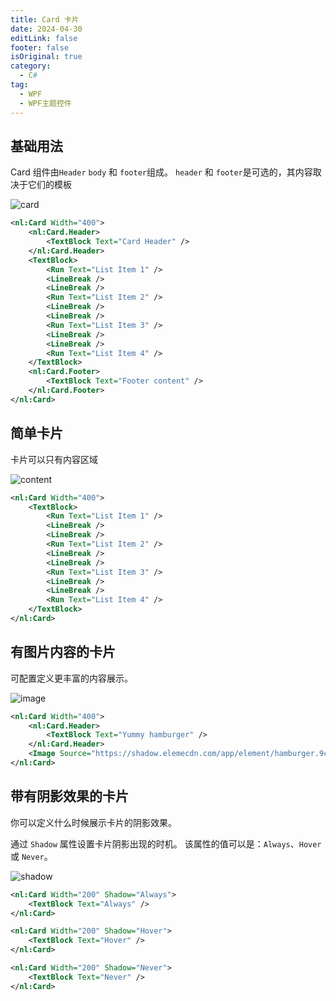 ```yaml
---
title: Card 卡片
date: 2024-04-30
editLink: false
footer: false
isOriginal: true
category:
  - C#
tag:
  - WPF
  - WPF主题控件
---
```


## 基础用法

Card 组件由`Header` `body` 和 `footer`组成。 `header` 和 `footer`是可选的，其内容取决于它们的模板

![card](https://image.ilyl.life:8443/wpf-theme/card/card.png)

```xml
<nl:Card Width="400">
    <nl:Card.Header>
        <TextBlock Text="Card Header" />
    </nl:Card.Header>
    <TextBlock>
        <Run Text="List Item 1" />
        <LineBreak />
        <LineBreak />
        <Run Text="List Item 2" />
        <LineBreak />
        <LineBreak />
        <Run Text="List Item 3" />
        <LineBreak />
        <LineBreak />
        <Run Text="List Item 4" />
    </TextBlock>
    <nl:Card.Footer>
        <TextBlock Text="Footer content" />
    </nl:Card.Footer>
</nl:Card>
```

## 简单卡片

卡片可以只有内容区域

![content](https://image.ilyl.life:8443/wpf-theme/card/card-content.png)

```xml
<nl:Card Width="400">
    <TextBlock>
        <Run Text="List Item 1" />
        <LineBreak />
        <LineBreak />
        <Run Text="List Item 2" />
        <LineBreak />
        <LineBreak />
        <Run Text="List Item 3" />
        <LineBreak />
        <LineBreak />
        <Run Text="List Item 4" />
    </TextBlock>
</nl:Card>
```

## 有图片内容的卡片

可配置定义更丰富的内容展示。

![image](https://image.ilyl.life:8443/wpf-theme/card/card-image.png)

```xml
<nl:Card Width="400">
    <nl:Card.Header>
        <TextBlock Text="Yummy hamburger" />
    </nl:Card.Header>
    <Image Source="https://shadow.elemecdn.com/app/element/hamburger.9cf7b091-55e9-11e9-a976-7f4d0b07eef6.png" Stretch="Uniform" />
</nl:Card>
```

## 带有阴影效果的卡片

你可以定义什么时候展示卡片的阴影效果。

通过 `Shadow` 属性设置卡片阴影出现的时机。 该属性的值可以是：`Always`、`Hover` 或 `Never`。

![shadow](https://image.ilyl.life:8443/wpf-theme/card/card-shadow.gif)

```xml
<nl:Card Width="200" Shadow="Always">
    <TextBlock Text="Always" />
</nl:Card>

<nl:Card Width="200" Shadow="Hover">
    <TextBlock Text="Hover" />
</nl:Card>

<nl:Card Width="200" Shadow="Never">
    <TextBlock Text="Never" />
</nl:Card>
```
